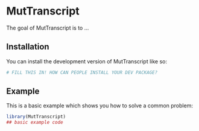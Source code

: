
# MutTranscript

<!-- badges: start -->
<!-- badges: end -->

The goal of MutTranscript is to ...

## Installation

You can install the development version of MutTranscript like so:

``` r
# FILL THIS IN! HOW CAN PEOPLE INSTALL YOUR DEV PACKAGE?
```

## Example

This is a basic example which shows you how to solve a common problem:

``` r
library(MutTranscript)
## basic example code
```

